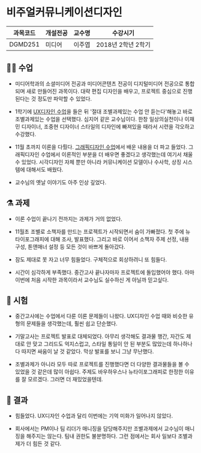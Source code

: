 # 비주얼커뮤니케이션디자인

과목코드 | 개설전공 | 교수명 | 수강시기 |
--------|---------|--------|---------|
DGMD251 | 미디어 | 이주엽 | 2018년 2학년 2학기 |

## 👨‍🏫 수업

* 미디어학과의 소셜미디어 전공과 미디어콘텐츠 전공이 디지털미디어 전공으로 통합되며 새로 만들어진 과목이다. 대략 편집 디자인을 배우고, 프로젝트 중심으로 진행된다는 것 정도만 파악할 수 있었다.

* 1학기에 [UX디자인 수업](../DGMD451_UX-Design)을 들은 뒤 '절대 조별과제있는 수업 안 듣는다'해놓고 바로 조별과제있는 수업을 선택했다. 심지어 같은 교수님이다. 한창 일상의실천이나 이재민 디자이너, 조중현 디자이너 스타일의 디자인에 빠져있을 때라서 시련을 각오하고 수강했다.

* 11월 초까지 이론을 다뤘다. [그래픽디자인 수업](../DGMD151_Graphic-Design)에서 배운 내용을 더 파고 들었다. 그래픽디자인 수업에서 이론적인 부분을 더 배우면 좋겠다고 생각했는데 여기서 채울 수 있었다. 시각디자인 자체 뿐만 아니라 커뮤니케이션 모델이나 수사학, 상징 시스템에 대해서도 배웠다.

* 교수님의 옛날 이야기도 아주 인상 깊었다.

## ⚗️ 과제

* 이론 수업이 끝나기 전까지는 과제가 거의 없었다.

* 11월초 조별로 소책자를 만드는 프로젝트가 시작되면서 숨이 가빠졌다. 첫 주에 뉴 타이포그래피에 대해 조사, 발표했다. 그리고 바로 이어서 소책자 주제 선정, 내용 구성, 톤앤매너 설정 등 모든 것이 바쁘게 돌아갔다.

* 잠도 제대로 못 자고 너무 힘들었다. 구체적으로 회상하려니 또 힘들다.

* 시간이 심각하게 부족했다. 중간고사 끝나자마자 프로젝트에 돌입했어야 했다. 아마 이번에 처음 시작한 과목이라서 교수님도 실수하신 게 아닐까 믿고싶다.

## 📝 시험

* 중간고사에는 수업에서 다룬 이론 문제들이 나왔다. UX디자인 수업 때와 비슷한 유형의 문제들을 생각했는데, 훨씬 쉽고 단순했다.

* 기말고사는 프로젝트 발표로 대체되었다. 아무리 생각해도 결과물 행간, 자간도 제대로 안 맞고 그리드도 억지스럽고, 스타일 통일이 안 된 부분도 많았는데 하나하나 다 따지면 싸움이 날 것 같았다. 막상 발표를 보니 그냥 무난했다.

* 조별과제가 아니라 모두 따로 프로젝트를 진행했다면 더 다양한 결과물들을 볼 수 있었을 것 같은데 많이 아쉽다. 주제도 바우하우스나 뉴타이포그래피로 한정한 이유를 잘 모르겠다. 그러면 더 재밌었을텐데.

## 🎲 결과

* 힘들었다. UX디자인 수업과 달리 이번에는 기억 미화가 일어나지 않았다.

* 회사에서는 PM이나 팀 리더가 매니징을 담당해주지만 조별과제에서 교수님이 매니징을 해주지는 않는다. 팀내 권한도 불분명하다. 그런 점에서는 회사 일보다 조별과제가 더 힘든 것 같다.